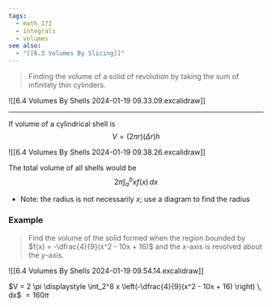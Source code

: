 ```yaml
---
tags:
  - math_172
  - integrals
  - volumes
see also:
  - "[[6.3 Volumes By Slicing]]"
---
```


> Finding the volume of a solid of revolution by taking the sum of infinitely thin cylinders.

![[6.4 Volumes By Shells 2024-01-19 09.33.09.excalidraw]]

---

If volume of a cylindrical shell is
$$ V = (2 \pi r)(\Delta r)h $$

![[6.4 Volumes By Shells 2024-01-19 09.38.26.excalidraw]]

The total volume of all shells would be
$$ 2 \pi \int_a^b x f(x) \, dx $$

- Note: the radius is not necessarily $x$; use a diagram to find the radius

### Example

> Find the volume of the solid formed when the region bounded by $f(x) = -\dfrac{4}{9}(x^2 - 10x + 16)$ and the $x$-axis is revolved about the $y$-axis.

![[6.4 Volumes By Shells 2024-01-19 09.54.14.excalidraw]]

$V = 2 \pi \displaystyle \int_2^8 x \left(-\dfrac{4}{9}(x^2 - 10x + 16) \right) \, dx$
$= 160 \pi$
